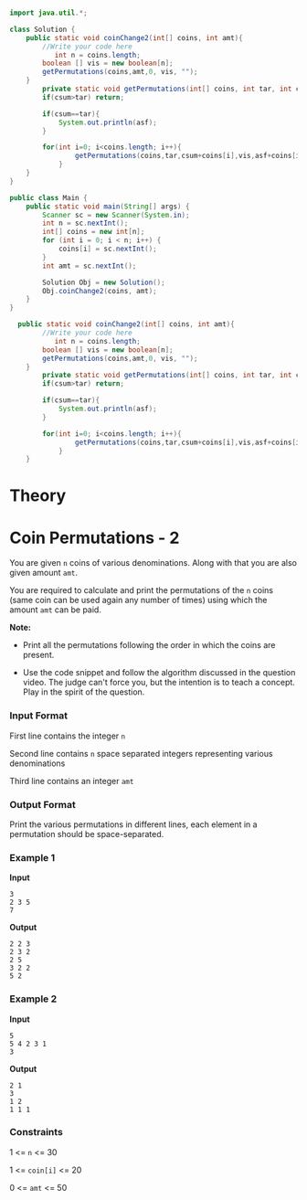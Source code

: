 ```java

import java.util.*;

class Solution {
    public static void coinChange2(int[] coins, int amt){
        //Write your code here
		   int n = coins.length;
        boolean [] vis = new boolean[n];
        getPermutations(coins,amt,0, vis, "");
    }
	    private static void getPermutations(int[] coins, int tar, int csum,boolean[] vis,String asf){
        if(csum>tar) return;

        if(csum==tar){
            System.out.println(asf);
        }

        for(int i=0; i<coins.length; i++){
                getPermutations(coins,tar,csum+coins[i],vis,asf+coins[i]+" ");
            }
    }
}

public class Main {
    public static void main(String[] args) {
        Scanner sc = new Scanner(System.in);
        int n = sc.nextInt();
        int[] coins = new int[n];
        for (int i = 0; i < n; i++) {
            coins[i] = sc.nextInt();
        }
        int amt = sc.nextInt();

        Solution Obj = new Solution();
        Obj.coinChange2(coins, amt);
    }
}
```


```java
  public static void coinChange2(int[] coins, int amt){
        //Write your code here
		   int n = coins.length;
        boolean [] vis = new boolean[n];
        getPermutations(coins,amt,0, vis, "");
    }
	    private static void getPermutations(int[] coins, int tar, int csum,boolean[] vis,String asf){
        if(csum>tar) return;

        if(csum==tar){
            System.out.println(asf);
        }

        for(int i=0; i<coins.length; i++){
                getPermutations(coins,tar,csum+coins[i],vis,asf+coins[i]+" ");
            }
    }
```


# Theory


# Coin Permutations - 2

You are given `n` coins of various denominations. Along with that you are also given amount `amt`.

You are required to calculate and print the permutations of the `n` coins (same coin can be used again any number of times) using which the amount `amt` can be paid.

**Note:**

-   Print all the permutations following the order in which the coins are present.
    
-   Use the code snippet and follow the algorithm discussed in the question video. The judge can't force you, but the intention is to teach a concept. Play in the spirit of the question.
    

### Input Format

First line contains the integer `n`

Second line contains `n` space separated integers representing various denominations

Third line contains an integer `amt`

### Output Format

Print the various permutations in different lines, each element in a permutation should be space-separated.

### Example 1

**Input**

```
3
2 3 5
7
```

**Output**

```
2 2 3
2 3 2
2 5
3 2 2
5 2
```

### Example 2

**Input**

```
5
5 4 2 3 1
3
```

**Output**

```
2 1
3
1 2
1 1 1
```

### Constraints

1 <= `n` <= 30

1 <= `coin[i]` <= 20

0 <= `amt` <= 50